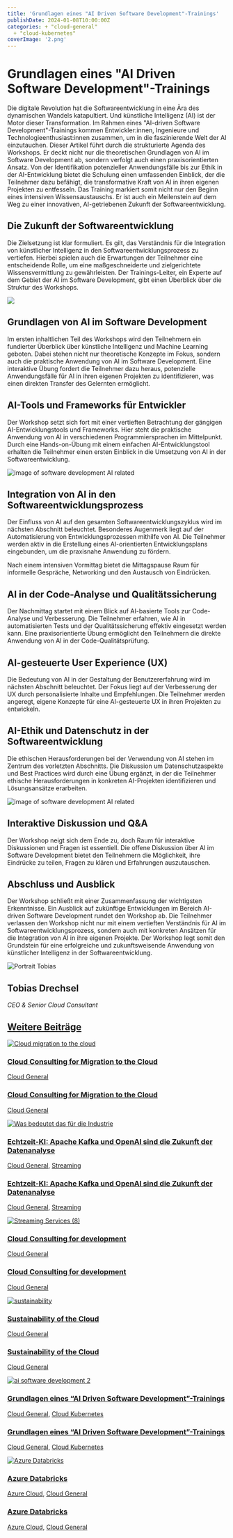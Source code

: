 ```yaml
---
title: 'Grundlagen eines "AI Driven Software Development"-Trainings'
publishDate: 2024-01-08T10:00:00Z
categories: + "cloud-general"
  + "cloud-kubernetes"
coverImage: '2.png'
---
```


# Grundlagen eines "AI Driven Software Development"-Trainings

Die digitale Revolution hat die Softwareentwicklung in eine Ära des dynamischen Wandels katapultiert. Und künstliche Intelligenz (AI) ist der Motor dieser Transformation. Im Rahmen eines "AI-driven Software Development"-Trainings kommen Entwickler:innen, Ingenieure und Technologieenthusiast:innen zusammen, um in die faszinierende Welt der AI einzutauchen. Dieser Artikel führt durch die strukturierte Agenda des Workshops. Er deckt nicht nur die theoretischen Grundlagen von AI im Software Development ab, sondern verfolgt auch einen praxisorientierten Ansatz. Von der Identifikation potenzieller Anwendungsfälle bis zur Ethik in der AI-Entwicklung bietet die Schulung einen umfassenden Einblick, der die Teilnehmer dazu befähigt, die transformative Kraft von AI in ihren eigenen Projekten zu entfesseln. Das Training markiert somit nicht nur den Beginn eines intensiven Wissensaustauschs. Er ist auch ein Meilenstein auf dem Weg zu einer innovativen, AI-getriebenen Zukunft der Softwareentwicklung.

## Die Zukunft der Softwareentwicklung

Die Zielsetzung ist klar formuliert. Es gilt, das Verständnis für die Integration von künstlicher Intelligenz in den Softwareentwicklungsprozess zu vertiefen. Hierbei spielen auch die Erwartungen der Teilnehmer eine entscheidende Rolle, um eine maßgeschneiderte und zielgerichtete Wissensvermittlung zu gewährleisten. Der Trainings-Leiter, ein Experte auf dem Gebiet der AI im Software Development, gibt einen Überblick über die Struktur des Workshops.

[![](images/AI-Software-artikel-bilder-post-1-1024x683.webp)](https://thinkport.digital/ai-driven-software-development/)

## Grundlagen von AI im Software Development

Im ersten inhaltlichen Teil des Workshops wird den Teilnehmern ein fundierter Überblick über künstliche Intelligenz und Machine Learning geboten. Dabei stehen nicht nur theoretische Konzepte im Fokus, sondern auch die praktische Anwendung von AI im Software Development. Eine interaktive Übung fordert die Teilnehmer dazu heraus, potenzielle Anwendungsfälle für AI in ihren eigenen Projekten zu identifizieren, was einen direkten Transfer des Gelernten ermöglicht.

## AI-Tools und Frameworks für Entwickler

Der Workshop setzt sich fort mit einer vertieften Betrachtung der gängigen AI-Entwicklungstools und Frameworks. Hier steht die praktische Anwendung von AI in verschiedenen Programmiersprachen im Mittelpunkt. Durch eine Hands-on-Übung mit einem einfachen AI-Entwicklungstool erhalten die Teilnehmer einen ersten Einblick in die Umsetzung von AI in der Softwareentwicklung.

![image of software development AI related](images/2-1024x683.png)

## Integration von AI in den Softwareentwicklungsprozess

Der Einfluss von AI auf den gesamten Softwareentwicklungszyklus wird im nächsten Abschnitt beleuchtet. Besonderes Augenmerk liegt auf der Automatisierung von Entwicklungsprozessen mithilfe von AI. Die Teilnehmer werden aktiv in die Erstellung eines AI-orientierten Entwicklungsplans eingebunden, um die praxisnahe Anwendung zu fördern.

Nach einem intensiven Vormittag bietet die Mittagspause Raum für informelle Gespräche, Networking und den Austausch von Eindrücken.

## AI in der Code-Analyse und Qualitätssicherung

Der Nachmittag startet mit einem Blick auf AI-basierte Tools zur Code-Analyse und Verbesserung. Die Teilnehmer erfahren, wie AI in automatisierten Tests und der Qualitätssicherung effektiv eingesetzt werden kann. Eine praxisorientierte Übung ermöglicht den Teilnehmern die direkte Anwendung von AI in der Code-Qualitätsprüfung.

## AI-gesteuerte User Experience (UX)

Die Bedeutung von AI in der Gestaltung der Benutzererfahrung wird im nächsten Abschnitt beleuchtet. Der Fokus liegt auf der Verbesserung der UX durch personalisierte Inhalte und Empfehlungen. Die Teilnehmer werden angeregt, eigene Konzepte für eine AI-gesteuerte UX in ihren Projekten zu entwickeln.

## AI-Ethik und Datenschutz in der Softwareentwicklung

Die ethischen Herausforderungen bei der Verwendung von AI stehen im Zentrum des vorletzten Abschnitts. Die Diskussion um Datenschutzaspekte und Best Practices wird durch eine Übung ergänzt, in der die Teilnehmer ethische Herausforderungen in konkreten AI-Projekten identifizieren und Lösungsansätze erarbeiten.

![image of software development AI related](images/3-1024x683.png)

## Interaktive Diskussion und Q&A

Der Workshop neigt sich dem Ende zu, doch Raum für interaktive Diskussionen und Fragen ist essentiell. Die offene Diskussion über AI im Software Development bietet den Teilnehmern die Möglichkeit, ihre Eindrücke zu teilen, Fragen zu klären und Erfahrungen auszutauschen.

## Abschluss und Ausblick

Der Workshop schließt mit einer Zusammenfassung der wichtigsten Erkenntnisse. Ein Ausblick auf zukünftige Entwicklungen im Bereich AI-driven Software Development rundet den Workshop ab. Die Teilnehmer verlassen den Workshop nicht nur mit einem vertieften Verständnis für AI im Softwareentwicklungsprozess, sondern auch mit konkreten Ansätzen für die Integration von AI in ihre eigenen Projekte. Der Workshop legt somit den Grundstein für eine erfolgreiche und zukunftsweisende Anwendung von künstlicher Intelligenz in der Softwareentwicklung.

![Portrait Tobias](images/AnyConv.com__Tobi-300x300.webp)

## Tobias Drechsel

_CEO & Senior Cloud Consultant_

[](https://de.linkedin.com/in/tobias-drechsel-ba1319b6)

## [Weitere Beiträge](https://thinkport.digital/blog)

[![Cloud migration to the cloud](images/Streaming-Services-3.webp 'Eine Person läuft mit einem Getränkebecher und einem Koffer in der anderen Hand einen gepflasterten Weg entlang. Davor der Schriftzug Migration to the Cloud - Cloud Readiness Assessment -.')](https://thinkport.digital/cloud-consulting-for-migration-to-the-cloud/)

### [Cloud Consulting for Migration to the Cloud](https://thinkport.digital/cloud-consulting-for-migration-to-the-cloud/ 'Cloud Consulting for Migration to the Cloud')

[Cloud General](https://thinkport.digital/category/cloud-general/)

### [Cloud Consulting for Migration to the Cloud](https://thinkport.digital/cloud-consulting-for-migration-to-the-cloud/ 'Cloud Consulting for Migration to the Cloud')

[Cloud General](https://thinkport.digital/category/cloud-general/)

[![Was bedeutet das für die Industrie](images/Was-bedeutet-das-für-die-Industrie-1024x683.webp 'Symbol einer menschlichen Hand, die mit einer Roboterhand kollidiert, in Weiß auf einem blauen Hintergrund mit Farbverlauf')](https://thinkport.digital/kafka-und-openai-zukunft-der-datenanalyse/)

### [Echtzeit-KI: Apache Kafka und OpenAI sind die Zukunft der Datenanalyse](https://thinkport.digital/kafka-und-openai-zukunft-der-datenanalyse/ 'Echtzeit-KI: Apache Kafka und OpenAI sind die Zukunft der Datenanalyse')

[Cloud General](https://thinkport.digital/category/cloud-general/), [Streaming](https://thinkport.digital/category/streaming/)

### [Echtzeit-KI: Apache Kafka und OpenAI sind die Zukunft der Datenanalyse](https://thinkport.digital/kafka-und-openai-zukunft-der-datenanalyse/ 'Echtzeit-KI: Apache Kafka und OpenAI sind die Zukunft der Datenanalyse')

[Cloud General](https://thinkport.digital/category/cloud-general/), [Streaming](https://thinkport.digital/category/streaming/)

[![Streaming Services (8)](images/Streaming-Services-8.webp 'Streaming Services (8)')](https://thinkport.digital/cloud-consulting-for-development/)

### [Cloud Consulting for development](https://thinkport.digital/cloud-consulting-for-development/ 'Cloud Consulting for development')

[Cloud General](https://thinkport.digital/category/cloud-general/)

### [Cloud Consulting for development](https://thinkport.digital/cloud-consulting-for-development/ 'Cloud Consulting for development')

[Cloud General](https://thinkport.digital/category/cloud-general/)

[![sustainability](images/sustainability-1-1024x696.png 'thinkport cloud picture')](https://thinkport.digital/sustainability-of-the-cloud/)

### [Sustainability of the Cloud](https://thinkport.digital/sustainability-of-the-cloud/ 'Sustainability of the Cloud')

[Cloud General](https://thinkport.digital/category/cloud-general/)

### [Sustainability of the Cloud](https://thinkport.digital/sustainability-of-the-cloud/ 'Sustainability of the Cloud')

[Cloud General](https://thinkport.digital/category/cloud-general/)

[![ai software development 2](images/2-1024x683.png 'image of software development AI related')](https://thinkport.digital/grundlagen-eines-ai-driven-software-development-trainings/)

### [Grundlagen eines “AI Driven Software Development”-Trainings](https://thinkport.digital/grundlagen-eines-ai-driven-software-development-trainings/ 'Grundlagen eines “AI Driven Software Development”-Trainings')

[Cloud General](https://thinkport.digital/category/cloud-general/), [Cloud Kubernetes](https://thinkport.digital/category/cloud-kubernetes/)

### [Grundlagen eines “AI Driven Software Development”-Trainings](https://thinkport.digital/grundlagen-eines-ai-driven-software-development-trainings/ 'Grundlagen eines “AI Driven Software Development”-Trainings')

[Cloud General](https://thinkport.digital/category/cloud-general/), [Cloud Kubernetes](https://thinkport.digital/category/cloud-kubernetes/)

[![Azure Databricks](images/Azure-Databricks-2.png 'Auf der Abbildung sind die zwei Logos von Azure und Databricks zu sehen')](https://thinkport.digital/azure-databricks/)

### [Azure Databricks](https://thinkport.digital/azure-databricks/ 'Azure Databricks')

[Azure Cloud](https://thinkport.digital/category/azure-cloud/), [Cloud General](https://thinkport.digital/category/cloud-general/)

### [Azure Databricks](https://thinkport.digital/azure-databricks/ 'Azure Databricks')

[Azure Cloud](https://thinkport.digital/category/azure-cloud/), [Cloud General](https://thinkport.digital/category/cloud-general/)
